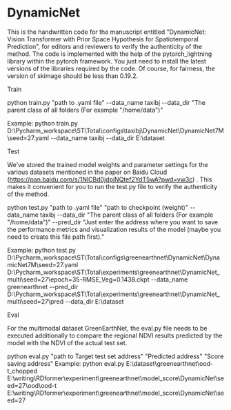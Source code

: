 # DynamicNet

This is the handwritten code for the manuscript entitled "DynamicNet: Vision Transformer with Prior Space Hypothesis for Spatiotemporal Prediction", for editors and reviewers to verify the authenticity of the method.
The code is implemented with the help of the pytorch_lightning library within the pytorch framework. You just need to install the latest versions of the libraries required by the code. Of course, for fairness, the version of skimage should be less than 0.19.2.

Train

python train.py "path to .yaml file"  --data_name taxibj  --data_dir "The parent class of all folders (For example "/home/data")"

Example:
python train.py D:\Pycharm_workspace\ST\Total\configs\taxibj\DynamicNet\DynamicNet7M\seed=27.yaml --data_name taxibj --data_dir E:\dataset

Test

We’ve stored the trained model weights and parameter settings for the various datasets mentioned in the paper on Baidu Cloud (https://pan.baidu.com/s/1NlCBd0jdpiNQtef2YdT5wA?pwd=vw3c) . This makes it convenient for you to run the test.py file to verify the authenticity of the method. 

python test.py "path to .yaml file"  "path to checkpoint (weight)" --data_name taxibj  --data_dir "The parent class of all folders (For example "/home/data")" --pred_dir "Just enter the address where you want to save the performance metrics and visualization results of the model (maybe you need to create this file path first)."

Example:
python test.py D:\Pycharm_workspace\ST\Total\configs\greenearthnet\DynamicNet\DynamicNet7M\seed=27.yaml
D:\Pycharm_workspace\ST\Total\experiments\greenearthnet\DynamicNet_multi\seed=27\epoch=35-RMSE_Veg=0.1438.ckpt
--data_name greenearthnet
--pred_dir D:\Pycharm_workspace\ST\Total\experiments\greenearthnet\DynamicNet_multi\seed=27\pred
--data_dir E:\dataset

Eval

For the multimodal dataset GreenEarthNet, the eval.py file needs to be executed additionally to compare the regional NDVI results predicted by the model with the NDVI of the actual test set.

python eval.py  "path to Target test set address" "Predicted address" "Score saving address"
Example:
python eval.py E:\dataset\greenearthnet\ood-t_chopped E:\writing\RDformer\experiment\greenearthnet\model_score\DynamicNet\seed=27\ood\ood-t E:\writing\RDformer\experiment\greenearthnet\model_score\DynamicNet\seed=27
